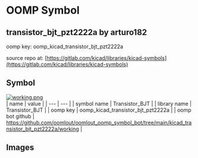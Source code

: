 # OOMP Symbol  
## transistor_bjt_pzt2222a  by arturo182  
  
oomp key: oomp_kicad_transistor_bjt_pzt2222a  
  
source repo at: [https://gitlab.com/kicad/libraries/kicad-symbols](https://gitlab.com/kicad/libraries/kicad-symbols)  
## Symbol  
  
[![working.png](working_600.png)](working.png)  
| name | value | 
| --- | --- | 
| symbol name | Transistor_BJT | 
| library name | Transistor_BJT | 
| oomp key | oomp_kicad_transistor_bjt_pzt2222a | 
| oomp bot github | https://github.com/oomlout/oomlout_oomp_symbol_bot/tree/main/kicad_transistor_bjt_pzt2222a/working | 
## Images  
